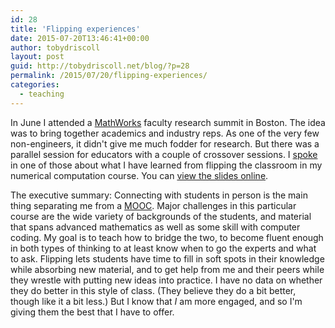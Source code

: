 ```yaml
---
id: 28
title: 'Flipping experiences'
date: 2015-07-20T13:46:41+00:00
author: tobydriscoll
layout: post
guid: http://tobydriscoll.net/blog/?p=28
permalink: /2015/07/20/flipping-experiences/
categories:
  - teaching
---
```




  In June I attended a [MathWorks](http://mathworks.com) faculty research summit in Boston. The idea was to bring together academics and industry reps. As one of the very few non-engineers, it didn't give me much fodder for research. But there was a parallel session for educators with a couple of crossover sessions. I [spoke](/talk/2015-flipping-experiences/) in one of those about what I have learned from flipping the classroom in my numerical computation course.  You can [view the slides online](https://www.icloud.com/keynote/0vEAS1_9IWdUXSTHO-98-ECzg#Flipping-classroom).

  The executive summary: Connecting with students in person is the main thing separating me from a [MOOC](https://www.coursera.org/course/scicomp). Major challenges in this particular course are the wide variety of backgrounds of the students, and material that spans advanced mathematics as well as some skill with computer coding. My goal is to teach how to bridge the two, to become fluent enough in both types of thinking to at least know when to go the experts and what to ask. Flipping lets students have time to fill in soft spots in their knowledge while absorbing new material, and to get help from me and their peers while they wrestle with putting new ideas into practice. I have no data on whether they do better in this style of class. (They believe they do a bit better, though like it a bit less.) But I know that *I* am more engaged, and so I'm giving them the best that I have to offer.

